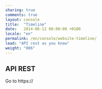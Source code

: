 ```yaml
---
sharing: true
comments: true
layout: console
title:  "Timeline"
date:   2014-06-12 08:00:00 +0100
locale: "en"
permalink: /en/console/website-timeline/
lead: "API rest as you know"
weight: "006"
---
```


## API REST

Go to https://